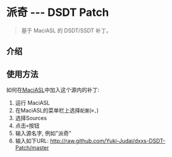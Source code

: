 派奇 --- DSDT Patch
=======================

> 基于 MaciASL 的 DSDT/SSDT 补丁。
 
## 介绍


## 使用方法

如何在[MaciASL](http://sourceforge.net/projects/maciasl/)中加入这个源内的补丁: 

1. 运行 MaciASL
2. 在MaciASL的菜单栏上选择`配置`(`⌘,`)
3. 选择Sources
4. 点击`+`按钮
5. 输入源名字, 例如"派奇"
6. 输入如下URL: http://raw.github.com/Yuki-Judai/dxxs-DSDT-Patch/master